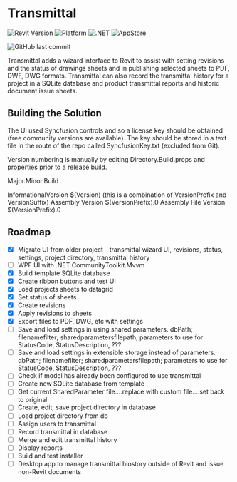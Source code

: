 # Transmittal
![Revit Version](https://img.shields.io/badge/Revit%20Version-2022_--_2023-blue.svg)
![Platform](https://img.shields.io/badge/Platform-Windows-blue.svg)
![.NET](https://img.shields.io/badge/.NET-4.8-blue.svg)
[![AppStore](https://img.shields.io/badge/Autodesk-AppStore-blue)](https://apps.autodesk.com/en/Publisher/PublisherHomepage?ID=200910140805021)

![GitHub last commit](https://img.shields.io/github/last-commit/russgreen/Transmittal)

Transmittal adds a wizard interface to Revit to assist with setting revisions and the status of drawings sheets and in publishing selected sheets to PDF, DWF, DWG formats.  Transmittal can also record the transmittal history for a project in a SQLite database and product transmittal reports and historic document issue sheets.

## Building the Solution

The UI used Syncfusion controls and so a license key should be obtained (free community versions are available). The key should be stored in a text file in the route of the repo called SyncfusionKey.txt (excluded from Git). 
 
Version numbering is manually by editing Directory.Build.props <VersionPrefix> and <VersionSuffix> properties prior to a release build.

Major.Minor.Build

InformationalVersion	$(Version) (this is a combination of VersionPrefix and VersionSuffix)
Assembly Version        $(VersionPrefix).0
Assembly File Version   $(VersionPrefix).0

## Roadmap

- [x] Migrate UI from older project - transmittal wizard UI, revisions, status, settings, project directory, transmittal history
- [ ] WPF UI with .NET CommunityToolkit.Mvvm
- [x] Build template SQLite database
- [x] Create ribbon buttons and test UI
- [x] Load projects sheets to datagrid
- [x] Set status of sheets
- [x] Create revisions
- [x] Apply revisions to sheets
- [x] Export files to PDF, DWG, etc with settings
- [ ] Save and load settings in using shared parameters.  dbPath; filenamefilter; sharedparametersfilepath; parameters to use for StatusCode, StatusDescription, ???
- [ ] Save and load settings in extensible storage instead of parameters.  dbPath; filenamefilter; sharedparametersfilepath; parameters to use for StatusCode, StatusDescription, ???
- [ ] Check if model has already been configured to use transmittal
- [ ] Create new SQLite database from template
- [ ] Get current SharedParameter file....replace with custom file....set back to original
- [ ] Create, edit, save project directory in database
- [ ] Load project directory from db
- [ ] Assign users to transmittal
- [ ] Record transmittal in database
- [ ] Merge and edit transmittal history
- [ ] Display reports
- [ ] Build and test installer
- [ ] Desktop app to manage transmittal hiostory outside of Revit and issue non-Revit documents
